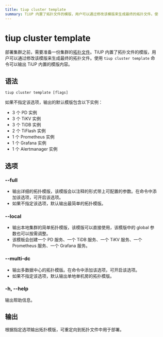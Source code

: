```yaml
---
title: tiup cluster template
summary: TiUP 内置了拓扑文件的模版，用户可以通过修改该模版来生成最终的拓扑文件。使用 tiup cluster template 命令可以输出 TiUP 内置的模版内容。该命令有多个选项，包括输出详细的拓扑模版、输出本地集群的简单拓扑模版以及输出多数据中心的拓扑模版。根据指定选项输出拓扑模版，可重定向到拓扑文件中用于部署。
---
```


# tiup cluster template

部署集群之前，需要准备一份集群的[拓扑文件](/tiup/tiup-cluster-topology-reference.md)。TiUP 内置了拓扑文件的模版，用户可以通过修改该模版来生成最终的拓扑文件。使用 `tiup cluster template` 命令可以输出 TiUP 内置的模版内容。

## 语法

```shell
tiup cluster template [flags]
```

如果不指定该选项，输出的默认模版包含以下实例：

- 3 个 PD 实例
- 3 个 TiKV 实例
- 3 个 TiDB 实例
- 2 个 TiFlash 实例
- 1 个 Prometheus 实例
- 1 个 Grafana 实例
- 1 个 Alertmanager 实例

## 选项

### --full

- 输出详细的拓扑模版，该模版会以注释的形式带上可配置的参数。在命令中添加该选项，可开启该选项。
- 如果不指定该选项，默认输出最简单的拓扑模版。

### --local

- 输出本地集群的简单拓扑模版，该模版可以直接使用，该模版中的 global 参数也可以按需调整。
- 该模板会创建一个 PD 服务、一个 TiDB 服务、一个 TiKV 服务、一个 Prometheus 服务、一个 Grafana 服务。

### --multi-dc

- 输出多数据中心的拓扑模版。在命令中添加该选项，可开启该选项。
- 如果不指定该选项，默认输出单地单机房的拓扑模版。

### -h, --help

输出帮助信息。

## 输出

根据指定选项输出拓扑模版，可重定向到拓扑文件中用于部署。